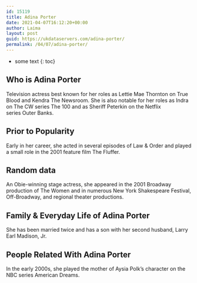 ```yaml
---
id: 15119
title: Adina Porter
date: 2021-04-07T16:12:20+00:00
author: Laima
layout: post
guid: https://ukdataservers.com/adina-porter/
permalink: /04/07/adina-porter/
---
```


* some text
{: toc}


## Who is Adina Porter
                  
                  
                  
Television actress best known for her roles as Lettie Mae Thornton on True Blood and Kendra The Newsroom. She is also notable for her roles as Indra on The CW series The 100 and as Sheriff Peterkin on the Netflix series Outer Banks. 
                  
              
            
              
            
                
                
                
## Prior to Popularity
                  
                  
                  
Early in her career, she acted in several episodes of Law & Order and played a small role in the 2001 feature film The Fluffer.
                  
              
            
              
            
                
                
                
## Random data
                  
                  
                  
An Obie-winning stage actress, she appeared in the 2001 Broadway production of The Women and in numerous New York Shakespeare Festival, Off-Broadway, and regional theater productions.
                  
              
            
              
            
                
                
                
## Family & Everyday Life of Adina Porter
                  
                  
                  
She has been married twice and has a son with her second husband, Larry Earl Madison, Jr. 
                  
              
            
              
            
                
                
                
## People Related With Adina Porter
                  
                  
                  
In the early 2000s, she played the mother of Aysia Polk&#8217;s character on the NBC series American Dreams.
                  
              
            
              
            
                
              
            
              
              
            
            
              
            
          
          
          